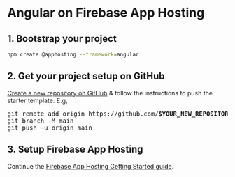 # Angular on Firebase App Hosting

## 1. Bootstrap your project

```bash
npm create @apphosting --framework=angular
```

## 2. Get your project setup on GitHub

[Create a new repository on GitHub](https://docs.github.com/en/repositories/creating-and-managing-repositories/creating-a-new-repository) & follow the instructions to push the starter template. E.g,

<pre>
git remote add origin https://github.com/<b>$YOUR_NEW_REPOSITORY</b>.git
git branch -M main
git push -u origin main
</pre>

## 3. Setup Firebase App Hosting

Continue the [Firebase App Hosting Getting Started guide](https://firebase.google.com/docs/app-hosting/get-started#step-1:).
